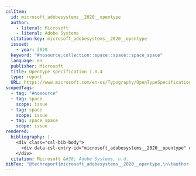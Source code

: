 ```yaml
---
cslItem:
  id: microsoft_adobesystems__2020__opentype
  author:
    - literal: Microsoft
    - literal: Adobe Systems
  citation-key: microsoft_adobesystems__2020__opentype
  issued:
    - year: 2020
  keyword: "#nosource;collection::space::space::space_space"
  language: en
  publisher: Microsoft
  title: OpenType specification 1.8.4
  type: report
  URL: https://www.microsoft.com/en-us/Typography/OpenTypeSpecification.aspx
scopedTags:
  - tag: "#nosource"
  - tag: space
    scope: issue
  - tag: space
    scope: issue
  - tag: space_space
    scope: issue
rendered:
  bibliography: |-
    <div class="csl-bib-body">
      <div data-csl-entry-id="microsoft_adobesystems__2020__opentype" class="csl-entry">Microsoft &#38; Adobe Systems. n.d.. <i>OpenType specification 1.8.4</i>. Microsoft. https://www.microsoft.com/en-us/Typography/OpenTypeSpecification.aspx</div>
    </div>
  citation: Microsoft &#38; Adobe Systems, n.d.
bibTex: "@techreport{microsoft_adobesystems__2020__opentype,\n\tauthor = {{Microsoft} and {Adobe Systems}},\n\tinstitution = {Microsoft},\n\ttitle = {OpenType specification 1.8.4},\n}\n\n"
---
```


